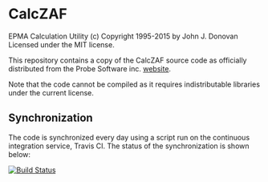 # CalcZAF

EPMA Calculation Utility
(c) Copyright 1995-2015 by John J. Donovan
Licensed under the MIT license.

This repository contains a copy of the CalcZAF source code as officially distributed from the Probe Software inc. [website](http://probesoftware.com/download/CALCZAF_SOURCE-E2.ZIP).

Note that the code cannot be compiled as it requires indistributable libraries under the current license.

## Synchronization

The code is synchronized every day using a script run on the continuous integration service, Travis CI. The status of the synchronization is shown below:

[![Build Status](https://travis-ci.org/openmicroanalysis/calczaf.svg?branch=master)](https://travis-ci.org/openmicroanalysis/calczaf)

